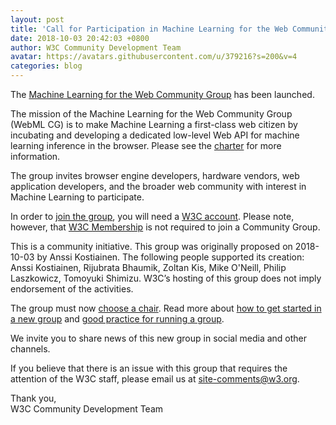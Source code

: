 ```yaml
---
layout: post
title: 'Call for Participation in Machine Learning for the Web Community Group'
date: 2018-10-03 20:42:03 +0800
author: W3C Community Development Team
avatar: https://avatars.githubusercontent.com/u/379216?s=200&v=4
categories: blog
---
```


The [Machine Learning for the Web Community Group](https://www.w3.org/community/webmachinelearning) has been launched.

The mission of the Machine Learning for the Web Community Group (WebML CG) is to make Machine Learning a first-class web citizen by incubating and developing a dedicated low-level Web API for machine learning inference in the browser. Please see the [charter](https://webmachinelearning.github.io/charter) for more information.

The group invites browser engine developers, hardware vendors, web application developers, and the broader web community with interest in Machine Learning to participate.

<!-- more -->

In order to [join the group](https://www.w3.org/community/webmachinelearning/join), you will need a [W3C account](https://www.w3.org/accounts/request). Please note, however, that [W3C Membership](https://www.w3.org/community/about/faq/#is-w3c-membership-required-to-participate-in-a-community-or-business-group) is not required to join a Community Group.


This is a community initiative. This group was originally proposed on 2018-10-03 by Anssi Kostiainen. The following people supported its creation: Anssi Kostiainen, Rijubrata Bhaumik, Zoltan Kis, Mike O&#039;Neill, Philip Laszkowicz, Tomoyuki Shimizu. W3C&#8217;s hosting of this group does not imply endorsement of the activities.

The group must now [choose a chair](https://www.w3.org/community/about/faq/#how-do-we-choose-a-chair). Read more about [how to get started in a new group](https://www.w3.org/community/about/faq/#how-do-we-get-started-in-a-new-group) and [good practice for running a group](https://www.w3.org/community/about/good-practice-for-running-a-group/).

We invite you to share news of this new group in social media and other channels.

If you believe that there is an issue with this group that requires the attention of the W3C staff, please email us at [site-comments@w3.org](mailto:site-comments@w3.org).

Thank you,<br>
W3C Community Development Team